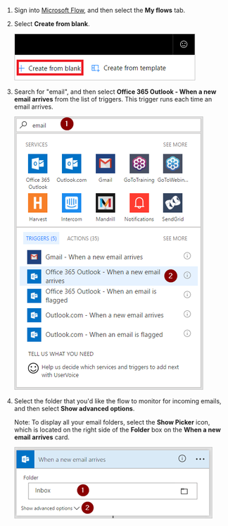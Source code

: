 1. Sign into [Microsoft Flow](https://flow.microsoft.com), and then select the **My flows** tab.
2. Select **Create from blank**.
   
     ![blank flow](media/email-triggers/email-triggers-create-blank.png)
3. Search for "email", and then select **Office 365 Outlook - When a new email arrives** from the list of triggers. This trigger runs each time an email arrives.
   
     ![email trigger](media/email-triggers/email-triggers-1.png)
4. Select the folder that you'd like the flow to monitor for incoming emails, and then select **Show advanced options**.
   
     Note: To display all your email folders, select the **Show Picker** icon, which is located on the right side of the **Folder** box on the **When a new email arrives** card.
   
     ![folder property](media/email-triggers/email-triggers-subject-folder.png)

